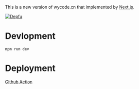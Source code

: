 This is a new version of wycode.cn that implemented by [Next.js](https://nextjs.org).

[![Depfu](https://badges.depfu.com/badges/bbc6fe1c2e50cbfb2f841cc3b67809ba/count.svg)](https://depfu.com/github/wangyucode/wycode-next?project_id=37918)

# Devlopment

`npm run dev`

# Deployment

[Github Action](.github\workflows\main.yml)